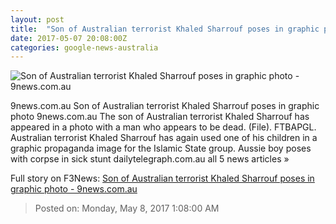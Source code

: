 ```yaml
---
layout: post
title:  "Son of Australian terrorist Khaled Sharrouf poses in graphic photo - 9news.com.au"
date: 2017-05-07 20:08:00Z
categories: google-news-australia
---
```


![Son of Australian terrorist Khaled Sharrouf poses in graphic photo - 9news.com.au](http://prod.static9.net.au/_/media/images/2015/may/27/2705_sharrouffamily_sp.ashx)

9news.com.au Son of Australian terrorist Khaled Sharrouf poses in graphic photo 9news.com.au The son of Australian terrorist Khaled Sharrouf has appeared in a photo with a man who appears to be dead. (File). FTBAPGL. Australian terrorist Khaled Sharrouf has again used one of his children in a graphic propaganda image for the Islamic State group. Aussie boy poses with corpse in sick stunt dailytelegraph.com.au all 5 news articles »


Full story on F3News: [Son of Australian terrorist Khaled Sharrouf poses in graphic photo - 9news.com.au](http://www.f3nws.com/n/yrEVDC)

> Posted on: Monday, May 8, 2017 1:08:00 AM
